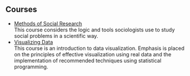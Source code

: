 ## Courses

- [Methods of Social Research](methods_social_research.md) <br> 
This course considers the logic and tools sociologists use to study social problems in a scientific way.
- [Visualizing Data](data_viz.md) <br> 
This course is an introduction to data visualization. Emphasis is placed on the principles of effective visualization using real data and the implementation of recommended techniques using statistical programming. 
